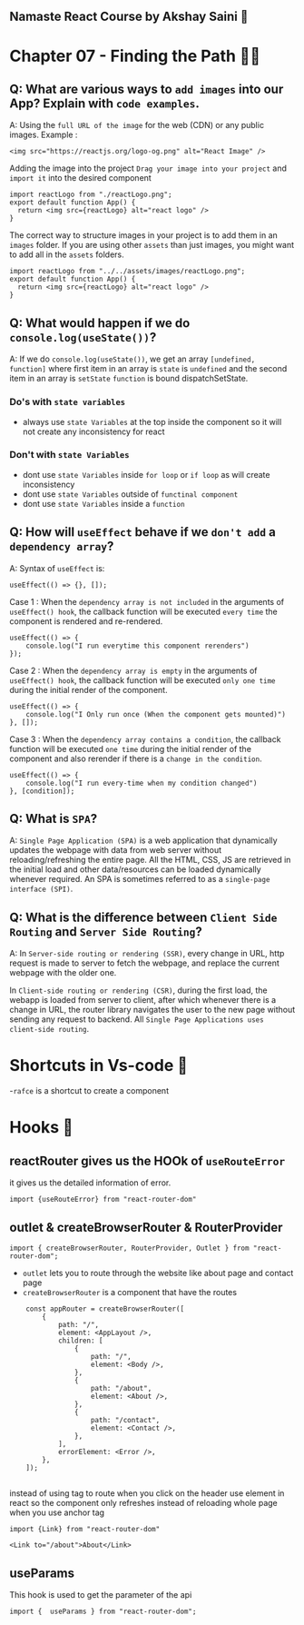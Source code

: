 ## Namaste React Course by Akshay Saini 🚀
# Chapter 07 - Finding the Path 👩‍🚀


## Q: What are various ways to `add images` into our App? Explain with `code examples`. 
A: Using the `full URL of the image` for the web (CDN) or any public images.
Example : 
```
<img src="https://reactjs.org/logo-og.png" alt="React Image" />
```
Adding the image into the project 
`Drag your image into your project` and `import it` into the desired component
```
import reactLogo from "./reactLogo.png";
export default function App() {
  return <img src={reactLogo} alt="react logo" />
}
```
The correct way to structure images in your project is to add them in an `images` folder. If you are using other `assets` than just images, you might want to add all in the `assets` folders. 
```
import reactLogo from "../../assets/images/reactLogo.png";
export default function App() {
  return <img src={reactLogo} alt="react logo" />
}
```


## Q: What would happen if we do `console.log(useState())`?
A: If we do `console.log(useState())`, we get an array `[undefined, function]`  where first item in an array is `state` is `undefined` and the second item in an array is `setState` `function` is bound dispatchSetState.
### Do's with `state variables`
- always use  `state Variables` at the top inside the component so it will not create any inconsistency for react
### Don't with `state Variables`
- dont use `state Variables` inside `for loop` or `if loop` as will create inconsistency
- dont use  `state Variables` outside of `functinal component`
- dont use  `state Variables` inside a `function`


## Q: How will `useEffect` behave if we `don't add` a `dependency array`?
A: Syntax of `useEffect` is:
```
useEffect(() => {}, []);
```
Case 1 : When the `dependency array is not included` in the arguments of `useEffect() hook`, the callback function will be executed `every time` the component is rendered and re-rendered.
```
useEffect(() => {
	console.log("I run everytime this component rerenders")
});
```
Case 2 : When the `dependency array is empty` in the arguments of `useEffect() hook`, the callback function will be executed `only one time` during the initial render of the component.
```
useEffect(() => {
	console.log("I Only run once (When the component gets mounted)")
}, []);
```
Case 3 :  When the `dependency array contains a condition`,  the callback function will be executed  `one time` during the initial render of the component and also rerender if there is a `change in the condition`.
```
useEffect(() => {
	console.log("I run every-time when my condition changed")
}, [condition]);
```


## Q: What is `SPA`?
A: `Single Page Application (SPA)` is a web application that dynamically updates the webpage with data from web server without reloading/refreshing the entire page. All the HTML, CSS, JS are retrieved in the initial load and other data/resources can be loaded dynamically whenever required. An SPA is sometimes referred to as a `single-page interface (SPI)`.


## Q: What is the difference between `Client Side Routing` and `Server Side Routing`?
A: In `Server-side routing or rendering (SSR)`, every change in URL, http request is made to server to fetch the webpage, and replace the current webpage with the older one. 

In `Client-side routing or rendering (CSR)`, during the first load, the webapp is loaded from server to client, after which whenever there is a change in URL, the router library navigates the user to the new page without sending any request to backend. All `Single Page Applications uses client-side routing`. 

# Shortcuts in Vs-code 🚀
-`rafce` is a shortcut to create a component

# Hooks 🚀
## reactRouter gives us the HOOk of `useRouteError`
it gives us the detailed information of error.
```
import {useRouteError} from "react-router-dom"
```

## outlet & createBrowserRouter & RouterProvider
```
import { createBrowserRouter, RouterProvider, Outlet } from "react-router-dom";

```
- `outlet` lets you to route through the website like about page and contact page
- `createBrowserRouter` is a component that have the routes
```
	const appRouter = createBrowserRouter([
		{
			path: "/",
			element: <AppLayout />,
			children: [
				{
					path: "/",
					element: <Body />,
				},
				{
					path: "/about",
					element: <About />,
				},
				{
					path: "/contact",
					element: <Contact />,
				},
			],
			errorElement: <Error />,
		},
	]);

```

## <link>
instead of using <a> tag to route when you click on the header use <Link> element in react so the component only refreshes instead of reloading whole page when you use anchor tag
```
import {Link} from "react-router-dom"

<Link to="/about">About</Link>
```
## useParams
This hook is used to get the parameter of the api
```
import {  useParams } from "react-router-dom";
```

